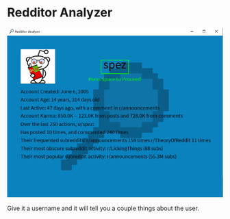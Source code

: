 # Redditor Analyzer

![example of usage](screenshot.PNG)

Give it a username and it will tell you a couple things about the user.

